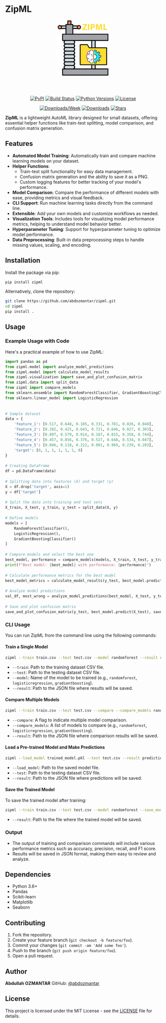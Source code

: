 # ZipML

<div align="center">

<img src="https://github.com/abdozmantar/zipml/blob/main/public/logo.png?raw=true" alt="ZipML Logo" width="180px"/>

<br/><br/>

[![PyPI](https://img.shields.io/pypi/v/zipml.svg)](https://pypi.org/project/zipml/)
[![Build Status](https://github.com/abdozmantar/zipml/actions/workflows/ci.yml/badge.svg)](https://github.com/abdozmantar/zipml/actions/workflows/ci.yml)
[![Python Versions](https://img.shields.io/pypi/pyversions/zipml.svg)](https://pypi.org/project/zipml/)
[![License](https://img.shields.io/github/license/abdozmantar/zipml.svg)](https://github.com/abdozmantar/zipml/blob/main/LICENSE)

[![Downloads/Week](https://static.pepy.tech/badge/zipml/week)](https://pepy.tech/project/zipml)
[![Downloads](https://static.pepy.tech/badge/zipml)](https://pepy.tech/project/zipml)
[![Stars](https://img.shields.io/github/stars/abdozmantar/zipml?color=yellow&style=flat&label=%E2%AD%90%20Stars)](https://github.com/abdozmantar/zipml/stargazers)

</div>

**ZipML** is a lightweight AutoML library designed for small datasets, offering essential helper functions like train-test splitting, model comparison, and confusion matrix generation.

## Features

- **Automated Model Training**: Automatically train and compare machine learning models on your dataset.
- **Helper Functions**:
  - Train-test split functionality for easy data management.
  - Confusion matrix generation and the ability to save it as a PNG.
  - Custom logging features for better tracking of your model's performance.
- **Model Comparison**: Compare the performance of different models with ease, providing metrics and visual feedback.
- **CLI Support**: Run machine learning tasks directly from the command line.
- **Extensible**: Add your own models and customize workflows as needed.
- **Visualization Tools**: Includes tools for visualizing model performance metrics, helping to understand model behavior better.
- **Hyperparameter Tuning**: Support for hyperparameter tuning to optimize model performance.
- **Data Preprocessing**: Built-in data preprocessing steps to handle missing values, scaling, and encoding.

## Installation

Install the package via pip:

```bash
pip install zipml
```

Alternatively, clone the repository:

```bash
git clone https://github.com/abdozmantar/zipml.git
cd zipml
pip install .
```

## Usage

### Example Usage with Code

Here's a practical example of how to use ZipML:

```python
import pandas as pd
from zipml.model import analyze_model_predictions
from zipml.model import calculate_model_results
from zipml.visualization import save_and_plot_confusion_matrix
from zipml.data import split_data
from zipml import compare_models
from sklearn.ensemble import RandomForestClassifier, GradientBoostingClassifier
from sklearn.linear_model import LogisticRegression


# Sample dataset
data = {
    'feature_1': [0.517, 0.648, 0.105, 0.331, 0.781, 0.026, 0.048],
    'feature_2': [0.202, 0.425, 0.643, 0.721, 0.646, 0.827, 0.303],
    'feature_3': [0.897, 0.579, 0.014, 0.167, 0.015, 0.358, 0.744],
    'feature_4': [0.457, 0.856, 0.376, 0.527, 0.648, 0.534, 0.047],
    'feature_5': [0.046, 0.118, 0.222, 0.001, 0.969, 0.239, 0.203],
    'target': [0, 1, 1, 1, 1, 1, 0]
}

# Creating DataFrame
df = pd.DataFrame(data)

# Splitting data into features (X) and target (y)
X = df.drop('target', axis=1)
y = df['target']

# Split the data into training and test sets
X_train, X_test, y_train, y_test = split_data(X, y)

# Define models
models = [
    RandomForestClassifier(),
    LogisticRegression(),
    GradientBoostingClassifier()
]

# Compare models and select the best one
best_model, performance = compare_models(models, X_train, X_test, y_train, y_test)
print(f"Best model: {best_model} with performance: {performance}")

# Calculate performance metrics for the best model
best_model_metrics = calculate_model_results(y_test, best_model.predict(X_test))

# Analyze model predictions
val_df, most_wrong = analyze_model_predictions(best_model, X_test, y_test)

# Save and plot confusion matrix
save_and_plot_confusion_matrix(y_test, best_model.predict(X_test), save_path="confusion_matrix.png")
```

### CLI Usage

You can run ZipML from the command line using the following commands:

#### Train a Single Model

```bash
zipml --train train.csv --test test.csv --model randomforest --result results.json
```

- `--train`: Path to the training dataset CSV file.
- `--test`: Path to the testing dataset CSV file.
- `--model`: Name of the model to be trained (e.g., `randomforest`, `logisticregression`, `gradientboosting`).
- `--result`: Path to the JSON file where results will be saved.

#### Compare Multiple Models

```bash
zipml --train train.csv --test test.csv --compare --compare_models randomforest svc knn --result results.json
```

- `--compare`: A flag to indicate multiple model comparison.
- `--compare_models`: A list of models to compare (e.g., `randomforest`, `logisticregression`, `gradientboosting`).
- `--result`: Path to the JSON file where comparison results will be saved.

#### Load a Pre-trained Model and Make Predictions

```bash
zipml --load_model trained_model.pkl --test test.csv --result predictions.json
```

- `--load_model`: Path to the saved model file.
- `--test`: Path to the testing dataset CSV file.
- `--result`: Path to the JSON file where predictions will be saved.

#### Save the Trained Model

To save the trained model after training:

```bash
zipml --train train.csv --test test.csv --model randomforest --save_model trained_model.pkl
```

- `--result`: Path to the file where the trained model will be saved.

### Output

- The output of training and comparison commands will include various performance metrics such as accuracy, precision, recall, and F1 score.
- Results will be saved in JSON format, making them easy to review and analyze.

## Dependencies

- Python 3.6+
- Pandas
- Scikit-learn
- Matplotlib
- Seaborn

## Contributing

1. Fork the repository.
2. Create your feature branch (`git checkout -b feature/foo`).
3. Commit your changes (`git commit -am 'Add some foo'`).
4. Push to the branch (`git push origin feature/foo`).
5. Open a pull request.

## Author

**Abdullah OZMANTAR**
GitHub: [@abdozmantar](https://github.com/abdozmantar)

## License

This project is licensed under the MIT License - see the [LICENSE](https://github.com/abdozmantar/zipml/blob/main/LICENSE) file for details.
